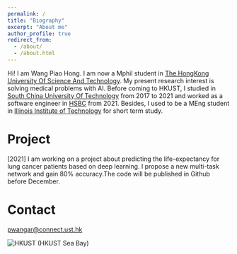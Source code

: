 ```yaml
---
permalink: /
title: "Biography"
excerpt: "About me"
author_profile: true
redirect_from: 
  - /about/
  - /about.html
---
```


Hi! I am Wang Piao Hong. I am now a Mphil student in [The HongKong University Of Science And Technology](https://hkust.edu.hk/zh-hans). My present research interest is solving medical problems with AI. Before coming to HKUST, I studied in [South China University Of Technology](https://www.scut.edu.cn/en/) from 2017 to 2021 and worked as a software engineer in [HSBC](https://www.hsbc.com/) from 2021. Besides, I used to be a MEng student in [Illinois Institute of Technology](https://www.iit.edu/) for short term study.

# Project
[2021] I am working on a project about predicting the life-expectancy for lung cancer patients based on deep learning. I propose a new multi-task network and gain 80% accuracy.The code will be published in Github before December.

# Contact
pwangar@connect.ust.hk
<br />

![HKUST](https://s3.bmp.ovh/imgs/2021/10/cc85a5d970d1609c.jpg)
(HKUST Sea Bay)

